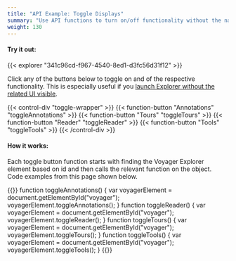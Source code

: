 ```yaml
---
title: "API Example: Toggle Displays"
summary: "Use API functions to turn on/off functionality without the native UI"
weight: 130
---
```


#### Try it out:

{{< explorer "341c96cd-f967-4540-8ed1-d3fc56d31f12" >}}  <br>
  
Click any of the buttons below to toggle on and of the respective functionality. This is especially useful if you [launch Explorer without the related UI visible](../ui-config/).  

{{< control-div "toggle-wrapper" >}}
{{< function-button "Annotations" "toggleAnnotations" >}}
{{< function-button "Tours" "toggleTours" >}}
{{< function-button "Reader" "toggleReader" >}}
{{< function-button "Tools" "toggleTools" >}}
{{< /control-div >}}

#### How it works:
Each toggle button function starts with finding the Voyager Explorer element based on id and then calls the relevant function on the object. Code examples from this page shown below.

{{<highlight js>}}
function toggleAnnotations() {
	var voyagerElement = document.getElementById("voyager");
	voyagerElement.toggleAnnotations();
}
function toggleReader() {
	var voyagerElement = document.getElementById("voyager");
	voyagerElement.toggleReader();
}
function toggleTours() {
	var voyagerElement = document.getElementById("voyager");
	voyagerElement.toggleTours();
}
function toggleTools() {
	var voyagerElement = document.getElementById("voyager");
	voyagerElement.toggleTools();
}
{{</highlight>}}
	

